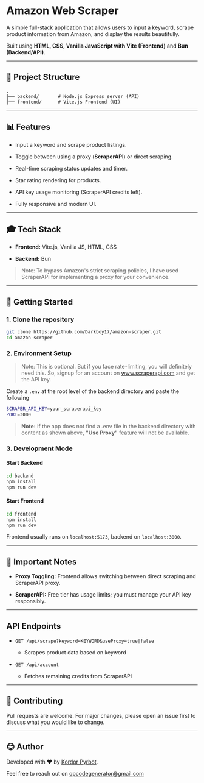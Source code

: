 
# Amazon Web Scraper

A simple full-stack application that allows users to input a keyword, scrape product information from Amazon, and display the results beautifully.

Built using **HTML, CSS, Vanilla JavaScript with Vite (Frontend)** and **Bun (Backend/API)**.

----------

## 📁 Project Structure

```
.
├── backend/       # Node.js Express server (API)
├── frontend/      # Vite.js Frontend (UI)
```

----------

## 📊 Features

-   Input a keyword and scrape product listings.
    
-   Toggle between using a proxy (**ScraperAPI**) or direct scraping.
    
-   Real-time scraping status updates and timer.
    
-   Star rating rendering for products.
    
-   API key usage monitoring (ScraperAPI credits left).
    
-   Fully responsive and modern UI.    

----------

## 🎓 Tech Stack

-   **Frontend:** Vite.js, Vanilla JS, HTML, CSS
    
-   **Backend:** Bun
    
> Note: To bypass Amazon's strict scraping policies, I have used ScraperAPI for implementing a proxy for your convenience.

----------

## 🚀 Getting Started

### 1. Clone the repository

```bash
git clone https://github.com/Darkboy17/amazon-scraper.git
cd amazon-scraper
```

### 2. Environment Setup
> Note: This is optional. But if you face rate-limiting, you will definitely need this. So, signup for an account on www.scraperapi.com and get the API key.
> 
Create a `.env` at the root level of the backend directory and paste the following

```bash
SCRAPER_API_KEY=your_scraperapi_key
PORT=3000
```

> **Note:** If the app does not find a .env file in the backend directory with content as shown above, **"Use Proxy"** feature will not be available.

### 3. Development Mode

#### Start Backend

```bash
cd backend
npm install
npm run dev

```

#### Start Frontend

```bash
cd frontend
npm install
npm run dev

```

Frontend usually runs on `localhost:5173`, backend on `localhost:3000`.

----------

## 🚩 Important Notes
   
-   **Proxy Toggling:** Frontend allows switching between direct scraping and ScraperAPI proxy.
    
-   **ScraperAPI:** Free tier has usage limits; you must manage your API key responsibly.
    

----------


## API Endpoints

-   `GET /api/scrape?keyword=KEYWORD&useProxy=true|false`
    
    -   Scrapes product data based on keyword
        
-   `GET /api/account`
    
    -   Fetches remaining credits from ScraperAPI

----------

## 💚 Contributing

Pull requests are welcome. For major changes, please open an issue first to discuss what you would like to change.

----------


## 😊 Author

Developed with ❤️ by [Kordor Pyrbot](https://github.com/Darkboy17).

Feel free to reach out on opcodegenerator@gmail.com
